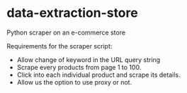 # data-extraction-store
Python scraper on an e-commerce store



Requirements for the scraper script:
- Allow change of keyword in the URL query string
- Scrape every products from page 1 to 100.
- Click into each individual product and scrape its details.
- Allow us the option to use proxy or not.
